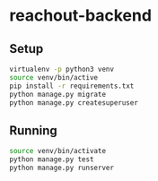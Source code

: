 # reachout-backend

## Setup 

```bash
virtualenv -p python3 venv
source venv/bin/active
pip install -r requirements.txt
python manage.py migrate
python manage.py createsuperuser
```

## Running

```bash
source venv/bin/activate
python manage.py test
python manage.py runserver
```